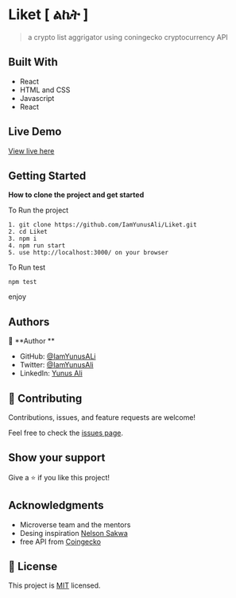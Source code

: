 # Liket [ ልኬት ]

> a crypto list aggrigator using coningecko cryptocurrency API

## Built With

- React
- HTML and CSS
- Javascript
- React

## Live Demo

[View live here](https://liket.netlify.app/)

## Getting Started

**How to clone the project and get started**

To Run the project

```
1. git clone https://github.com/IamYunusAli/Liket.git
2. cd Liket
3. npm i
4. npm run start
5. use http://localhost:3000/ on your browser
```

To Run test

```
npm test

```

enjoy

## Authors

👤 **Author **

- GitHub: [@IamYunusALi](https://github.com/iamyunusali)
- Twitter: [@IamYunusAli](https://twitter.com/iamyunusali)
- LinkedIn: [Yunus Ali](https://linkedin.com/in/iamyunusali)

## 🤝 Contributing

Contributions, issues, and feature requests are welcome!

Feel free to check the [issues page](../../issues/).

## Show your support

Give a ⭐️ if you like this project!

## Acknowledgments

- Microverse team and the mentors
- Desing inspiration [Nelson Sakwa](https://www.behance.net/sakwadesignstudio)
- free API from [Coingecko](https://www.coingecko.com/)
## 📝 License

This project is [MIT](./MIT.md) licensed.
